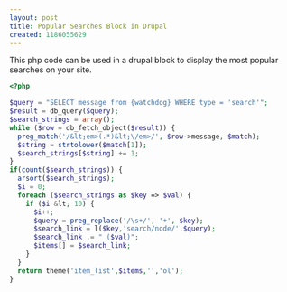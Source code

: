 ```yaml
---
layout: post
title: Popular Searches Block in Drupal
created: 1186055629
---
```

This php code can be used in a drupal block to display the most popular searches on your site.

<!--break-->

```php
<?php

$query = "SELECT message from {watchdog} WHERE type = 'search'";
$result = db_query($query);
$search_strings = array();
while ($row = db_fetch_object($result)) {
  preg_match('/&lt;em>(.*)&lt;\/em>/', $row->message, $match);
  $string = strtolower($match[1]);
  $search_strings[$string] += 1;
}
if(count($search_strings)) {
  arsort($search_strings);
  $i = 0;
  foreach ($search_strings as $key => $val) {
    if ($i &lt; 10) {
      $i++;
      $query = preg_replace('/\s+/', '+', $key);
      $search_link = l($key,'search/node/'.$query);
      $search_link .= " ($val)";
      $items[] = $search_link;
    }
  }
  return theme('item_list',$items,'','ol');
}
```